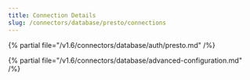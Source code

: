 ```yaml
---
title: Connection Details
slug: /connectors/database/presto/connections
---
```


{% partial file="/v1.6/connectors/database/auth/presto.md" /%}

{% partial file="/v1.6/connectors/database/advanced-configuration.md" /%}